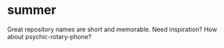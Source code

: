 # summer
Great repository names are short and memorable. Need inspiration? How about psychic-rotary-phone?
